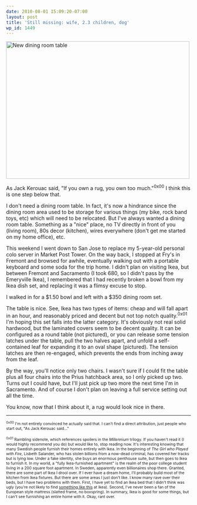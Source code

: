 ```yaml
---
date: 2010-08-01 15:09:20-07:00
layout: post
title: 'Still missing: wife, 2.3 children, dog'
wp_id: 1449
---
```

[<img src="http://farm5.static.flickr.com/4137/4850509973_a3ced98e2a.jpg" width="500" height="375" alt="New dining room table" />](http://www.flickr.com/photos/fo0bar/4850509973/ "New dining room table by Ryan Finnie, on Flickr")

As Jack Kerouac said, "If you own a rug, you own too much."<sup>0x00</sup> I think this is one step below that.

I don't need a dining room table. In fact, it's now a hindrance since the dining room area used to be storage for various things (my bike, rock band toys, etc) which will need to be relocated. But I've always wanted a dining room table. Something as a "nice" place, no TV directly in front of you (living room), 80s decor (kitchen), wires everywhere (don't get me started on my home office), etc.

This weekend I went down to San Jose to replace my 5-year-old personal colo server in Market Post Tower. On the way back, I stopped at Fry's in Fremont and browsed for awhile, eventually walking out with a portable keyboard and some soda for the trip home. I didn't plan on visiting Ikea, but between Fremont and Sacramento (I took 680, so I didn't pass by the Emeryville Ikea), I remembered that I had recently broken a bowl from my Ikea dish set, and replacing it was a flimsy excuse to stop.

I walked in for a $1.50 bowl and left with a $350 dining room set.

The table is nice. See, Ikea has two types of items: cheap and will fall apart in an hour, and reasonably priced and decent but not top notch quality.<sup>0x01</sup> I'm hoping this set falls into the latter category. It's obviously not real solid hardwood, but the laminated covers seem to be decent quality. It can be configured as a round table (not pictured), or you can release some tension latches under the table, pull the two halves apart, and unfold a self-contained leaf for expanding it to an oval shape (pictured). The tension latches are then re-engaged, which prevents the ends from inching away from the leaf.

By the way, you'll notice only two chairs. I wasn't sure if I could fit the table plus all four chairs into the Prius hatchback area, so I only picked up two. Turns out I could have, but I'll just pick up two more the next time I'm in Sacramento. And of course I don't plan on leaving a full service setting out all the time.

You know, now that I think about it, a rug would look nice in there.

* * *

<span style="font-size: 75%"><sup>0x00</sup> I'm not entirely convinced he actually said that. I can't find a direct attribution, just people who start out, "As Jack Kerouac said..."</span>

<span style="font-size: 75%"><sup>0x01</sup> Rambling sidenote, which references spoilers in the <em>Millennium</em> trilogy. If you haven't read it (I would highly recommend you do) but would like to, stop reading now. It's interesting knowing that many Swedish people furnish their homes entirely with Ikea. In the beginning of <em>The Girl who Played with Fire</em>, Lisbeth Salander, who has stolen billions from a now-dead criminal, has covered her tracks but is lying low. Under a fake identity, she buys an enormous penthouse suite, but then goes to Ikea to furnish it. In my world, a "fully Ikea-furnished apartment" is the realm of the poor college student living in a 200 square foot apartment. In Sweden, apparently even billionaires shop there. Granted, there are some part of Ikea I drool over. If I ever have a dream home, I'll probably build most of the kitchen from Ikea fixtures. But there are some areas I just don't like. I know many rave over their beds, but I have two problems with them. First, I have yet to find an Ikea bed that I didn't think was ugly (you're not likely to find <a href="http://www.finnie.org/2008/02/16/new-bed/">something like this</a> at Ikea). Second, I've never been a fan of the European style mattress (slatted frame, no boxspring). In summary, Ikea is good for some things, but I can't see furnishing an entire home with it. Okay, rant over.</span>
